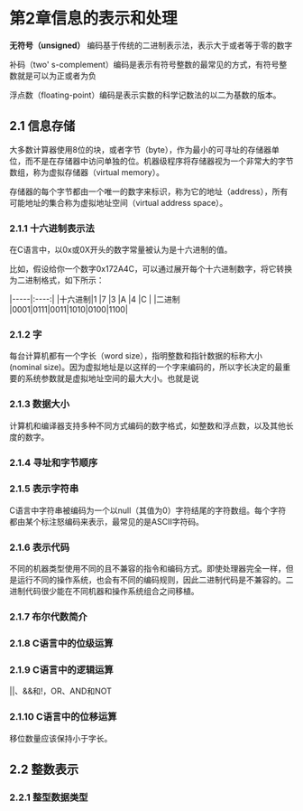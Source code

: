 # 第2章信息的表示和处理 #

**无符号（unsigned）** 编码基于传统的二进制表示法，表示大于或者等于零的数字

补码（two' s-complement）编码是表示有符号整数的最常见的方式，有符号整数就是可以为正或者为负

浮点数（floating-point）编码是表示实数的科学记数法的以二为基数的版本。

## 2.1 信息存储 ##

大多数计算器使用8位的块，或者字节（byte），作为最小的可寻址的存储器单位，而不是在存储器中访问单独的位。机器级程序将存储器视为一个非常大的字节数组，称为虚拟存储器（virtual memory）。

存储器的每个字节都由一个唯一的数字来标识，称为它的地址（address），所有可能地址的集合称为虚拟地址空间（virtual address space）。

### 2.1.1 十六进制表示法 ###

在C语言中，以0x或0X开头的数字常量被认为是十六进制的值。

比如，假设给你一个数字0x172A4C，可以通过展开每个十六进制数字，将它转换为二进制格式，如下所示：

|-----|:----:|
|十六进制|1	 |7	  |3   |A	|4	 |C	  |
|二进制	|0001|0111|0011|1010|0100|1100|

### 2.1.2 字 ###

每台计算机都有一个字长（word size），指明整数和指针数据的标称大小(nominal size)。因为虚拟地址是以这样的一个字来编码的，所以字长决定的最重要的系统参数就是虚拟地址空间的最大大小。也就是说

### 2.1.3 数据大小 ###

计算机和编译器支持多种不同方式编码的数字格式，如整数和浮点数，以及其他长度的数字。

### 2.1.4 寻址和字节顺序 ###

### 2.1.5 表示字符串 ###

C语言中字符串被编码为一个以null（其值为0）字符结尾的字符数组。每个字符都由某个标注怒编码来表示，最常见的是ASCII字符码。

### 2.1.6 表示代码 ###

不同的机器类型使用不同的且不兼容的指令和编码方式。即使处理器完全一样，但是运行不同的操作系统，也会有不同的编码规则，因此二进制代码是不兼容的。二进制代码很少能在不同机器和操作系统组合之间移植。

### 2.1.7 布尔代数简介 ###



### 2.1.8 C语言中的位级运算 ###

### 2.1.9 C语言中的逻辑运算 ###

||、&&和!，OR、AND和NOT

### 2.1.10 C语言中的位移运算 ###

移位数量应该保持小于字长。

## 2.2 整数表示 ##



### 2.2.1 整型数据类型 ###






